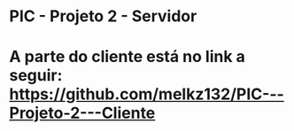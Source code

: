 # PIC - Projeto 2 - Servidor
# A parte do cliente está no link a seguir: https://github.com/melkz132/PIC---Projeto-2---Cliente
